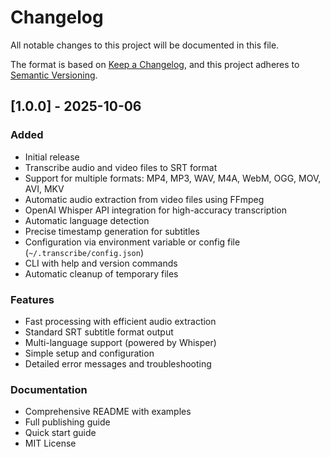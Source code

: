 # Changelog

All notable changes to this project will be documented in this file.

The format is based on [Keep a Changelog](https://keepachangelog.com/en/1.0.0/),
and this project adheres to [Semantic Versioning](https://semver.org/spec/v2.0.0.html).

## [1.0.0] - 2025-10-06

### Added
- Initial release
- Transcribe audio and video files to SRT format
- Support for multiple formats: MP4, MP3, WAV, M4A, WebM, OGG, MOV, AVI, MKV
- Automatic audio extraction from video files using FFmpeg
- OpenAI Whisper API integration for high-accuracy transcription
- Automatic language detection
- Precise timestamp generation for subtitles
- Configuration via environment variable or config file (`~/.transcribe/config.json`)
- CLI with help and version commands
- Automatic cleanup of temporary files

### Features
- Fast processing with efficient audio extraction
- Standard SRT subtitle format output
- Multi-language support (powered by Whisper)
- Simple setup and configuration
- Detailed error messages and troubleshooting

### Documentation
- Comprehensive README with examples
- Full publishing guide
- Quick start guide
- MIT License
